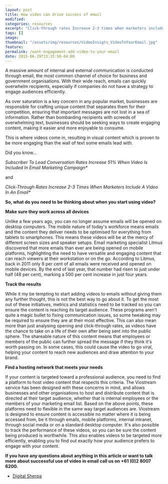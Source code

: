 ```yaml
---
layout: post
title: How video can drive success of email
modified:
categories: resources
excerpt: "Click-through rates Increase 2-3 times when marketers include a video in an email. Great stats hey, find out more about adding video to email comms"
tags: []
image:
thumbnail: "/assets/img/resources/VideoInsigts_VideoToYourEmail.jpg"
feature:
permalink: /want-engagement-add-video-to-your-email
date: 2015-06-29T13:33:50-04:00
---
```


A massive amount of internal and external communication is conducted through email, the most common channel of choice for business and government organisations. With their wide reach, emails can quickly overwhelm recipients, especially if companies do not have a strategy to engage audiences efficiently.

As over saturation is a key concern in any popular market, businesses are responsible for crafting unique content that separates them for their competition, ensuring that important messages are not lost in a sea of information. Rather than bombarding recipients with screeds of overwhelming text, businesses should be seeking ways to create engaging content, making it easier and more enjoyable to consume.

This is where videos come in, resulting in visual content which is proven to be more engaging than the wall of text some emails lead with.

Did you know...

<em>Subscriber To Lead Conversation Rates Increase 51% When Video Is Included In Email Marketing Campaign*</em>

and

<em>Click-Through Rates Increase 2-3 Times When Marketers Include A Video In An Email*</em>

<strong>So, what do you need to be thinking about when you start using video?</strong>

<strong>Make sure they work across all devices</strong>

Unlike a few years ago, you can no longer assume emails will be opened on desktop computers. The mobile nature of today's workforce means emails and the content they deliver needs to be optimised for everything from tablets to smartphones. This means these videos will be at the mercy of different screen sizes and speaker setups. Email marketing specialist Litmus discovered that more emails than ever are being opened on mobile platforms, highlighting the need to have versatile and engaging content that can reach viewers at their workstation or on the go. According to Litmus, back in 2011 only 8 per cent of all emails were received and opened on mobile devices. By the end of last year, that number had risen to just under half (48 per cent), marking a 500 per cent increase in just four years.

<strong>Track the results</strong>

While it my be tempting to start adding videos to emails without giving them any further thought, this is not the best way to go about it. To get the most out of these initiatives, metrics and statistics need to be tracked so you can ensure the content is reaching its target audience. These programs aren't quite a magic bullet to fixing communication issues, so some tweaking may be required to ensure they are at their most effective. This can also mean more than just analysing opening and click-through rates, as videos have the chance to take on a life of their own after being sent into the public sphere. The shareable nature of this content means that employees or members of the public can further spread the message if they think it's worth passing on. In some cases, this could cause the video to go viral, helping your content to reach new audiences and draw attention to your brand.

<strong>Find a hosting network that meets your needs</strong>

If your content is targeted toward a professional audience, you need to find a platform to host video content that respects this criteria. The Viostream service has been designed with these concerns in mind, and allows businesses and other organisations to host and distribute content that is directed at their target audience, whether that is internal employees or the members of your marketing email list. Based on the above points, these platforms need to flexible in the same way target audiences are. Viostream is designed to ensure content is accessible no matter where it is being accessed from, be it through emails, mobile platforms, internal intranet, through social media or on a standard desktop computer. It's also possible to track the performance of these videos, so you can be sure the content being produced is worthwhile. This also enables videos to be targeted more efficiently, enabling you to find out exactly how your audience prefers to engage with your content.

<strong>If you have any questions about anything in this article or want to talk more about successful use of video in email call us on +61 (0)2 8007 6200.</strong>

* <a href="http://www.digitalsherpa.com/blog/25-amazing-video-marketing-statistics/">Digital Sherpa</a>